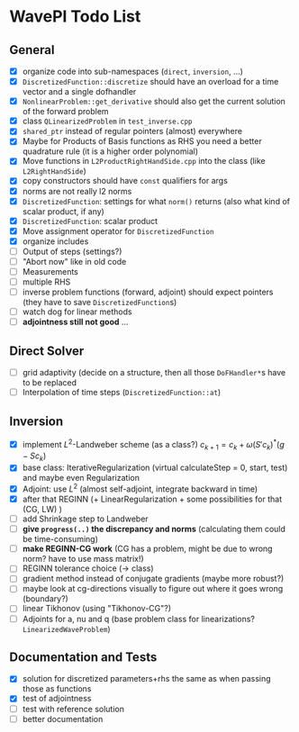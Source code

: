 # WavePI Todo List

## General 

- [x] organize code into sub-namespaces (`direct`, `inversion`, ...)
- [x] `DiscretizedFunction::discretize` should have an overload for a time vector and a single dofhandler
- [x] `NonlinearProblem::get_derivative` should also get the current solution of the forward problem
- [x] class `QLinearizedProblem` in `test_inverse.cpp`
- [x] `shared_ptr` instead of regular pointers (almost) everywhere
- [x] Maybe for Products of Basis functions as RHS you need a better quadrature rule (it is a higher order polynomial)
- [x] Move functions in `L2ProductRightHandSide.cpp` into the class (like `L2RightHandSide`) 
- [x] copy constructors should have `const` qualifiers for args 
- [x] norms are not really l2 norms 
- [x] `DiscretizedFunction`: settings for what `norm()` returns (also what kind of scalar product, if any)
- [x] `DiscretizedFunction`: scalar product 
- [x] Move assignment operator for `DiscretizedFunction`
- [x] organize includes
- [ ] Output of steps (settings?)
- [ ] "Abort now" like in old code
- [ ] Measurements
- [ ] multiple RHS 
- [ ] inverse problem functions (forward, adjoint) should expect pointers (they have to save `DiscretizedFunction`s)
- [ ] watch dog for linear methods
- [ ] **adjointness still not good** ...

## Direct Solver

- [ ] grid adaptivity (decide on a structure, then all those `DoFHandler*`s have to be replaced 
- [ ] Interpolation of time steps (`DiscretizedFunction::at`)

## Inversion

- [x] implement $`L^2`$-Landweber scheme (as  a class?) $`c_{k+1} = c_k + \omega (S' c_k)^* (g - S c_k)`$
- [x] base class: IterativeRegularization (virtual calculateStep = 0, start, test) and maybe even Regularization
- [x] Adjoint: use $`L^2`$ (almost self-adjoint, integrate backward in time) 
- [x] after that REGINN (+ LinearRegularization + some possibilities for that (CG, LW) ) 
- [ ] add Shrinkage step to Landweber
- [ ] **give `progress(..)` the discrepancy and norms** (calculating them could be time-consuming)
- [ ] **make REGINN-CG work** (CG has a problem, might be due to wrong norm? have to use mass matrix!)
- [ ] REGINN tolerance choice (-> class)
- [ ] gradient method instead of conjugate gradients (maybe more robust?)
- [ ] maybe look at cg-directions visually to figure out where it goes wrong (boundary?)
- [ ] linear Tikhonov (using "Tikhonov-CG"?)
- [ ] Adjoints for a, nu and q (base problem class for linearizations? `LinearizedWaveProblem`)

## Documentation and Tests

- [x] solution for discretized parameters+rhs the same as when passing those as functions
- [x] test of adjointness
- [ ] test with reference solution
- [ ] better documentation